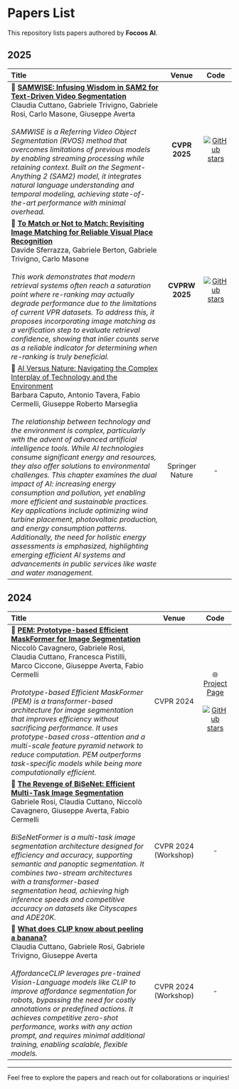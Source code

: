 # Papers List

This repository lists papers authored by **Focoos AI**.

## 2025 
| Title | Venue | Code |
|:---|:---:|:---:|
| 📜 [**SAMWISE: Infusing Wisdom in SAM2 for Text-Driven Video Segmentation**](https://arxiv.org/abs/2411.17646) <br>Claudia Cuttano, Gabriele Trivigno, Gabriele Rosi, Carlo Masone, Giuseppe Averta <br><br> *SAMWISE is a Referring Video Object Segmentation (RVOS) method that overcomes limitations of previous models by enabling streaming processing while retaining context. Built on the Segment-Anything 2 (SAM2) model, it integrates natural language understanding and temporal modeling, achieving state-of-the-art performance with minimal overhead.* | **CVPR 2025** | [![GitHub stars](https://img.shields.io/github/stars/ClaudiaCuttano/SAMWISE.svg?logo=github&label=Stars)](https://github.com/ClaudiaCuttano/SAMWISE) |
| 📜 [**To Match or Not to Match: Revisiting Image Matching for Reliable Visual Place Recognition**](https://arxiv.org/abs/2411.17646) <br> Davide Sferrazza, Gabriele Berton, Gabriele Trivigno, Carlo Masone <br><br> *This work demonstrates that modern retrieval systems often reach a saturation point where re-ranking may actually degrade performance due to the limitations of current VPR datasets. To address this, it proposes incorporating image matching as a verification step to evaluate retrieval confidence, showing that inlier counts serve as a reliable indicator for determining when re-ranking is truly beneficial.* | **CVPRW 2025** | [![GitHub stars](https://img.shields.io/github/stars/ClaudiaCuttano/SAMWISE.svg?logo=github&label=Stars)]([https://github.com/ClaudiaCuttano/SAMWISE](https://github.com/FarInHeight/To-Match-or-Not-to-Match)) |
| 📜 [AI Versus Nature: Navigating the Complex Interplay of Technology and the Environment](https://link.springer.com/book/10.1007/978-3-031-73514-1) <br>Barbara Caputo, Antonio Tavera, Fabio Cermelli, Giuseppe Roberto Marseglia<br><br> *The relationship between technology and the environment is complex, particularly with the advent of advanced artificial intelligence tools. While AI technologies consume significant energy and resources, they also offer solutions to environmental challenges. This chapter examines the dual impact of AI: increasing energy consumption and pollution, yet enabling more efficient and sustainable practices. Key applications include optimizing wind turbine placement, photovoltaic production, and energy consumption patterns. Additionally, the need for holistic energy assessments is emphasized, highlighting emerging efficient AI systems and advancements in public services like waste and water management.* | Springer Nature | - |



## 2024

| Title | Venue | Code |
|:---|:---:|:---:|
| 📜 [**PEM: Prototype-based Efficient MaskFormer for Image Segmentation**](https://openaccess.thecvf.com/content/CVPR2024/html/Cavagnero_PEM_Prototype-based_Efficient_MaskFormer_for_Image_Segmentation_CVPR_2024_paper.html) <br>Niccolò Cavagnero, Gabriele Rosi, Claudia Cuttano, Francesca Pistilli, Marco Ciccone, Giuseppe Averta, Fabio Cermelli <br><br> *Prototype-based Efficient MaskFormer (PEM) is a transformer-based architecture for image segmentation that improves efficiency without sacrificing performance. It uses prototype-based cross-attention and a multi-scale feature pyramid network to reduce computation. PEM outperforms task-specific models while being more computationally efficient.* | CVPR 2024 | 🌐 <br> [Project Page](https://niccolocavagnero.github.io/PEM/) <br><br>[![GitHub stars](https://img.shields.io/github/stars/NiccoloCavagnero/PEM.svg?logo=github&label=Stars)](https://github.com/NiccoloCavagnero/PEM) |
| 📜 [**The Revenge of BiSeNet: Efficient Multi-Task Image Segmentation**](https://openaccess.thecvf.com/content/CVPR2024W/ECV24/html/Rosi_The_Revenge_of_BiSeNet_Efficient_Multi-Task_Image_Segmentation_CVPRW_2024_paper.html) <br>Gabriele Rosi, Claudia Cuttano, Niccolò Cavagnero, Giuseppe Averta, Fabio Cermelli <br><br> *BiSeNetFormer is a multi-task image segmentation architecture designed for efficiency and accuracy, supporting semantic and panoptic segmentation. It combines two-stream architectures with a transformer-based segmentation head, achieving high inference speeds and competitive accuracy on datasets like Cityscapes and ADE20K.* | CVPR 2024 (Workshop) | - |
| 📜 [**What does CLIP know about peeling a banana?**](https://openaccess.thecvf.com/content/CVPR2024W/MAR/html/Cuttano_What_Does_CLIP_Know_About_Peeling_a_Banana_CVPRW_2024_paper.html) <br>Claudia Cuttano, Gabriele Rosi, Gabriele Trivigno, Giuseppe Averta <br><br> *AffordanceCLIP leverages pre-trained Vision-Language models like CLIP to improve affordance segmentation for robots, bypassing the need for costly annotations or predefined actions. It achieves competitive zero-shot performance, works with any action prompt, and requires minimal additional training, enabling scalable, flexible models.* | CVPR 2024 (Workshop) | - |


---

Feel free to explore the papers and reach out for collaborations or inquiries!

